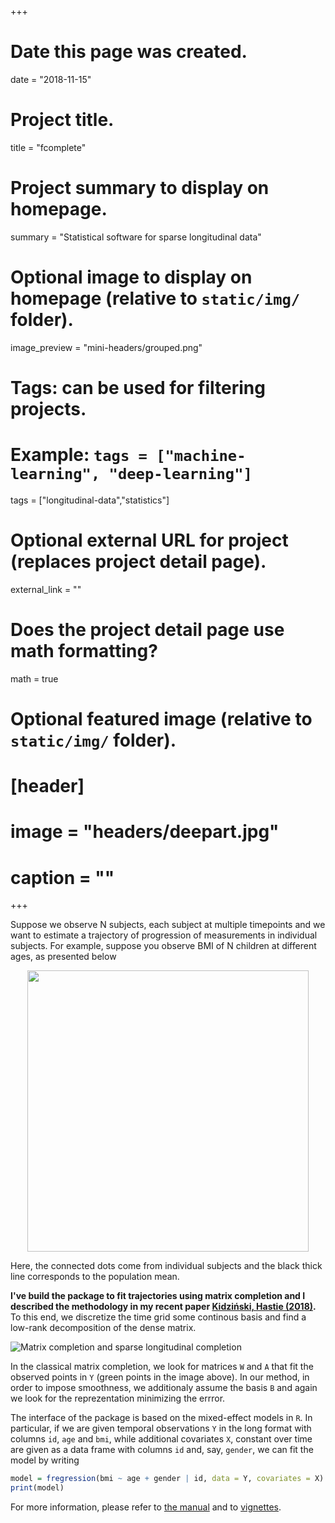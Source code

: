 +++
# Date this page was created.
date = "2018-11-15"

# Project title.
title = "fcomplete"

# Project summary to display on homepage.
summary = "Statistical software for sparse longitudinal data"

# Optional image to display on homepage (relative to `static/img/` folder).
image_preview = "mini-headers/grouped.png"

# Tags: can be used for filtering projects.
# Example: `tags = ["machine-learning", "deep-learning"]`
tags = ["longitudinal-data","statistics"]

# Optional external URL for project (replaces project detail page).
external_link = ""

# Does the project detail page use math formatting?
math = true

# Optional featured image (relative to `static/img/` folder).
# [header]
# image = "headers/deepart.jpg"
# caption = ""

+++

Suppose we observe N subjects, each subject at multiple timepoints and we want to estimate a trajectory of progression of measurements in individual subjects. For example, suppose you observe BMI of N children at different ages, as presented below

<p align="center">
   <img src="https://s3-eu-west-1.amazonaws.com/kidzinski/kidzinski/fcomplete/grouped.png" width=450 />
</div>

Here, the connected dots come from individual subjects and the black thick line corresponds to the population mean.

**I've build the package to fit trajectories using matrix completion and I described the methodology in my recent paper [Kidziński, Hastie (2018)](https://arxiv.org/abs/1809.08771).** To this end, we discretize the time grid some continous basis and find a low-rank decomposition of the dense matrix.

![Matrix completion and sparse longitudinal completion](https://s3-eu-west-1.amazonaws.com/kidzinski/kidzinski/fcomplete/intro-1.png)

In the classical matrix completion, we look for matrices `W` and `A` that fit the observed points in `Y` (green points in the image above). In our method, in order to impose smoothness, we additionaly assume the basis `B` and again we look for the reprezentation minimizing the errror. 

The interface of the package is based on the mixed-effect models in `R`. In particular, if we are given temporal observations `Y` in the long format with columns `id`, `age` and `bmi`, while additional covariates `X`, constant over time are given as a data frame with columns `id` and, say, `gender`, we can fit the model by writing

```R
model = fregression(bmi ~ age + gender | id, data = Y, covariates = X)
print(model)
```

For more information, please refer to [the manual](https://s3-eu-west-1.amazonaws.com/kidzinski/kidzinski/fcomplete/fcomplete.pdf) and to [vignettes](https://github.com/kidzik/fcomplete/tree/master/vignettes).